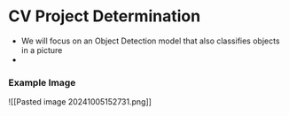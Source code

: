 # CV Project Determination

- We will focus on an Object Detection model that also classifies objects in a picture
- 

### Example Image

![[Pasted image 20241005152731.png]]